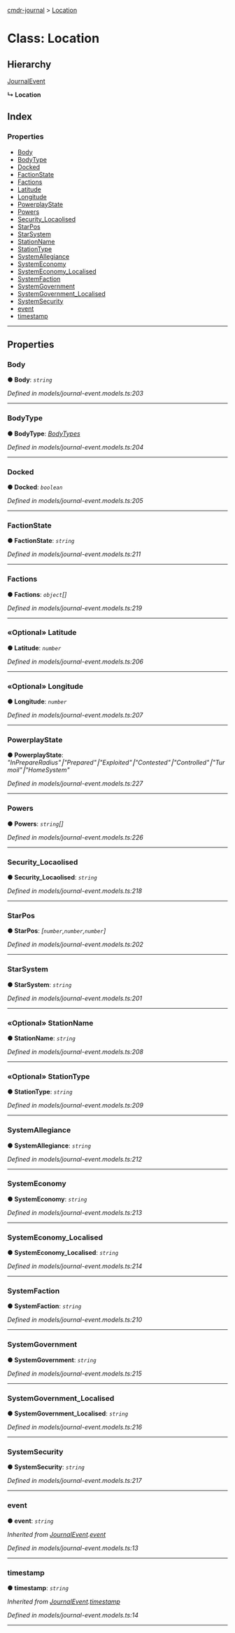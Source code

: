 [cmdr-journal](../README.md) > [Location](../classes/location.md)



# Class: Location

## Hierarchy


 [JournalEvent](journalevent.md)

**↳ Location**







## Index

### Properties

* [Body](location.md#body)
* [BodyType](location.md#bodytype)
* [Docked](location.md#docked)
* [FactionState](location.md#factionstate)
* [Factions](location.md#factions)
* [Latitude](location.md#latitude)
* [Longitude](location.md#longitude)
* [PowerplayState](location.md#powerplaystate)
* [Powers](location.md#powers)
* [Security_Locaolised](location.md#security_locaolised)
* [StarPos](location.md#starpos)
* [StarSystem](location.md#starsystem)
* [StationName](location.md#stationname)
* [StationType](location.md#stationtype)
* [SystemAllegiance](location.md#systemallegiance)
* [SystemEconomy](location.md#systemeconomy)
* [SystemEconomy_Localised](location.md#systemeconomy_localised)
* [SystemFaction](location.md#systemfaction)
* [SystemGovernment](location.md#systemgovernment)
* [SystemGovernment_Localised](location.md#systemgovernment_localised)
* [SystemSecurity](location.md#systemsecurity)
* [event](location.md#event)
* [timestamp](location.md#timestamp)



---
## Properties
<a id="body"></a>

###  Body

**●  Body**:  *`string`* 

*Defined in models/journal-event.models.ts:203*





___

<a id="bodytype"></a>

###  BodyType

**●  BodyType**:  *[BodyTypes](../enums/bodytypes.md)* 

*Defined in models/journal-event.models.ts:204*





___

<a id="docked"></a>

###  Docked

**●  Docked**:  *`boolean`* 

*Defined in models/journal-event.models.ts:205*





___

<a id="factionstate"></a>

###  FactionState

**●  FactionState**:  *`string`* 

*Defined in models/journal-event.models.ts:211*





___

<a id="factions"></a>

###  Factions

**●  Factions**:  *`object`[]* 

*Defined in models/journal-event.models.ts:219*





___

<a id="latitude"></a>

### «Optional» Latitude

**●  Latitude**:  *`number`* 

*Defined in models/journal-event.models.ts:206*





___

<a id="longitude"></a>

### «Optional» Longitude

**●  Longitude**:  *`number`* 

*Defined in models/journal-event.models.ts:207*





___

<a id="powerplaystate"></a>

###  PowerplayState

**●  PowerplayState**:  *"InPrepareRadius"⎮"Prepared"⎮"Exploited"⎮"Contested"⎮"Controlled"⎮"Turmoil"⎮"HomeSystem"* 

*Defined in models/journal-event.models.ts:227*





___

<a id="powers"></a>

###  Powers

**●  Powers**:  *`string`[]* 

*Defined in models/journal-event.models.ts:226*





___

<a id="security_locaolised"></a>

###  Security_Locaolised

**●  Security_Locaolised**:  *`string`* 

*Defined in models/journal-event.models.ts:218*





___

<a id="starpos"></a>

###  StarPos

**●  StarPos**:  *[`number`,`number`,`number`]* 

*Defined in models/journal-event.models.ts:202*





___

<a id="starsystem"></a>

###  StarSystem

**●  StarSystem**:  *`string`* 

*Defined in models/journal-event.models.ts:201*





___

<a id="stationname"></a>

### «Optional» StationName

**●  StationName**:  *`string`* 

*Defined in models/journal-event.models.ts:208*





___

<a id="stationtype"></a>

### «Optional» StationType

**●  StationType**:  *`string`* 

*Defined in models/journal-event.models.ts:209*





___

<a id="systemallegiance"></a>

###  SystemAllegiance

**●  SystemAllegiance**:  *`string`* 

*Defined in models/journal-event.models.ts:212*





___

<a id="systemeconomy"></a>

###  SystemEconomy

**●  SystemEconomy**:  *`string`* 

*Defined in models/journal-event.models.ts:213*





___

<a id="systemeconomy_localised"></a>

###  SystemEconomy_Localised

**●  SystemEconomy_Localised**:  *`string`* 

*Defined in models/journal-event.models.ts:214*





___

<a id="systemfaction"></a>

###  SystemFaction

**●  SystemFaction**:  *`string`* 

*Defined in models/journal-event.models.ts:210*





___

<a id="systemgovernment"></a>

###  SystemGovernment

**●  SystemGovernment**:  *`string`* 

*Defined in models/journal-event.models.ts:215*





___

<a id="systemgovernment_localised"></a>

###  SystemGovernment_Localised

**●  SystemGovernment_Localised**:  *`string`* 

*Defined in models/journal-event.models.ts:216*





___

<a id="systemsecurity"></a>

###  SystemSecurity

**●  SystemSecurity**:  *`string`* 

*Defined in models/journal-event.models.ts:217*





___

<a id="event"></a>

###  event

**●  event**:  *`string`* 

*Inherited from [JournalEvent](journalevent.md).[event](journalevent.md#event)*

*Defined in models/journal-event.models.ts:13*





___

<a id="timestamp"></a>

###  timestamp

**●  timestamp**:  *`string`* 

*Inherited from [JournalEvent](journalevent.md).[timestamp](journalevent.md#timestamp)*

*Defined in models/journal-event.models.ts:14*





___


